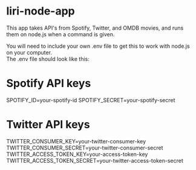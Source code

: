 # liri-node-app

This app takes API's from Spotify, Twitter, and OMDB movies, and runs them on node.js when a command is given.


You will need to include your own .env file to get this to work with node.js on your computer.  
The .env file should look like this:
# Spotify API keys

SPOTIFY_ID=your-spotify-id
SPOTIFY_SECRET=your-spotify-secret

# Twitter API keys

TWITTER_CONSUMER_KEY=your-twitter-consumer-key
TWITTER_CONSUMER_SECRET=your-twitter-consumer-secret
TWITTER_ACCESS_TOKEN_KEY=your-access-token-key
TWITTER_ACCESS_TOKEN_SECRET=your-twitter-access-token-secret
